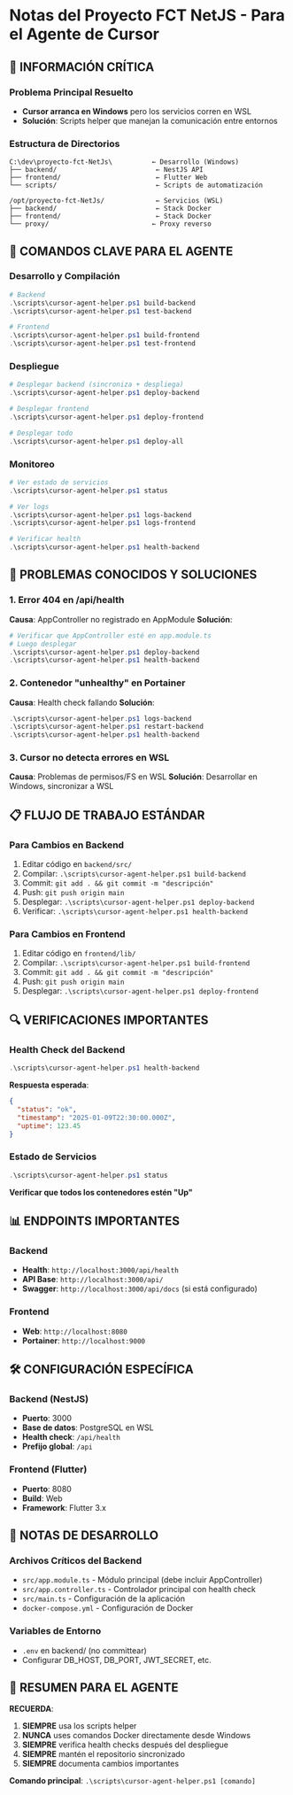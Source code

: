 # Notas del Proyecto FCT NetJS - Para el Agente de Cursor

## 🎯 INFORMACIÓN CRÍTICA

### Problema Principal Resuelto
- **Cursor arranca en Windows** pero los servicios corren en WSL
- **Solución**: Scripts helper que manejan la comunicación entre entornos

### Estructura de Directorios
```
C:\dev\proyecto-fct-NetJs\          ← Desarrollo (Windows)
├── backend/                         ← NestJS API
├── frontend/                        ← Flutter Web
└── scripts/                         ← Scripts de automatización

/opt/proyecto-fct-NetJs/             ← Servicios (WSL)
├── backend/                         ← Stack Docker
├── frontend/                        ← Stack Docker
└── proxy/                          ← Proxy reverso
```

## 🔧 COMANDOS CLAVE PARA EL AGENTE

### Desarrollo y Compilación
```powershell
# Backend
.\scripts\cursor-agent-helper.ps1 build-backend
.\scripts\cursor-agent-helper.ps1 test-backend

# Frontend  
.\scripts\cursor-agent-helper.ps1 build-frontend
.\scripts\cursor-agent-helper.ps1 test-frontend
```

### Despliegue
```powershell
# Desplegar backend (sincroniza + despliega)
.\scripts\cursor-agent-helper.ps1 deploy-backend

# Desplegar frontend
.\scripts\cursor-agent-helper.ps1 deploy-frontend

# Desplegar todo
.\scripts\cursor-agent-helper.ps1 deploy-all
```

### Monitoreo
```powershell
# Ver estado de servicios
.\scripts\cursor-agent-helper.ps1 status

# Ver logs
.\scripts\cursor-agent-helper.ps1 logs-backend
.\scripts\cursor-agent-helper.ps1 logs-frontend

# Verificar health
.\scripts\cursor-agent-helper.ps1 health-backend
```

## 🚨 PROBLEMAS CONOCIDOS Y SOLUCIONES

### 1. Error 404 en /api/health
**Causa**: AppController no registrado en AppModule
**Solución**: 
```powershell
# Verificar que AppController esté en app.module.ts
# Luego desplegar
.\scripts\cursor-agent-helper.ps1 deploy-backend
.\scripts\cursor-agent-helper.ps1 health-backend
```

### 2. Contenedor "unhealthy" en Portainer
**Causa**: Health check fallando
**Solución**:
```powershell
.\scripts\cursor-agent-helper.ps1 logs-backend
.\scripts\cursor-agent-helper.ps1 restart-backend
.\scripts\cursor-agent-helper.ps1 health-backend
```

### 3. Cursor no detecta errores en WSL
**Causa**: Problemas de permisos/FS en WSL
**Solución**: Desarrollar en Windows, sincronizar a WSL

## 📋 FLUJO DE TRABAJO ESTÁNDAR

### Para Cambios en Backend
1. Editar código en `backend/src/`
2. Compilar: `.\scripts\cursor-agent-helper.ps1 build-backend`
3. Commit: `git add . && git commit -m "descripción"`
4. Push: `git push origin main`
5. Desplegar: `.\scripts\cursor-agent-helper.ps1 deploy-backend`
6. Verificar: `.\scripts\cursor-agent-helper.ps1 health-backend`

### Para Cambios en Frontend
1. Editar código en `frontend/lib/`
2. Compilar: `.\scripts\cursor-agent-helper.ps1 build-frontend`
3. Commit: `git add . && git commit -m "descripción"`
4. Push: `git push origin main`
5. Desplegar: `.\scripts\cursor-agent-helper.ps1 deploy-frontend`

## 🔍 VERIFICACIONES IMPORTANTES

### Health Check del Backend
```powershell
.\scripts\cursor-agent-helper.ps1 health-backend
```
**Respuesta esperada**:
```json
{
  "status": "ok",
  "timestamp": "2025-01-09T22:30:00.000Z",
  "uptime": 123.45
}
```

### Estado de Servicios
```powershell
.\scripts\cursor-agent-helper.ps1 status
```
**Verificar que todos los contenedores estén "Up"**

## 📊 ENDPOINTS IMPORTANTES

### Backend
- **Health**: `http://localhost:3000/api/health`
- **API Base**: `http://localhost:3000/api/`
- **Swagger**: `http://localhost:3000/api/docs` (si está configurado)

### Frontend
- **Web**: `http://localhost:8080`
- **Portainer**: `http://localhost:9000`

## 🛠️ CONFIGURACIÓN ESPECÍFICA

### Backend (NestJS)
- **Puerto**: 3000
- **Base de datos**: PostgreSQL en WSL
- **Health check**: `/api/health`
- **Prefijo global**: `/api`

### Frontend (Flutter)
- **Puerto**: 8080
- **Build**: Web
- **Framework**: Flutter 3.x

## 📝 NOTAS DE DESARROLLO

### Archivos Críticos del Backend
- `src/app.module.ts` - Módulo principal (debe incluir AppController)
- `src/app.controller.ts` - Controlador principal con health check
- `src/main.ts` - Configuración de la aplicación
- `docker-compose.yml` - Configuración de Docker

### Variables de Entorno
- `.env` en backend/ (no committear)
- Configurar DB_HOST, DB_PORT, JWT_SECRET, etc.

## 🎯 RESUMEN PARA EL AGENTE

**RECUERDA**: 
1. **SIEMPRE** usa los scripts helper
2. **NUNCA** uses comandos Docker directamente desde Windows
3. **SIEMPRE** verifica health checks después del despliegue
4. **SIEMPRE** mantén el repositorio sincronizado
5. **SIEMPRE** documenta cambios importantes

**Comando principal**: `.\scripts\cursor-agent-helper.ps1 [comando]`
